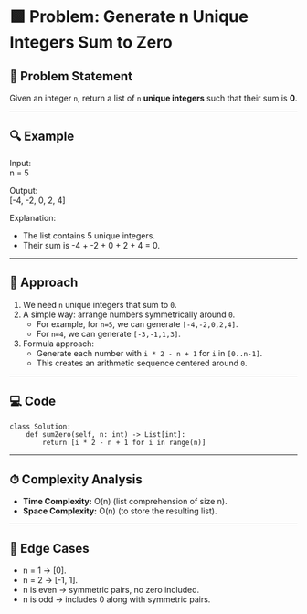 # 🟩 Problem: Generate n Unique Integers Sum to Zero

## 📜 Problem Statement
Given an integer `n`, return a list of `n` **unique integers** such that their sum is **0**.

---

## 🔍 Example

Input:  
    n = 5  

Output:  
    [-4, -2, 0, 2, 4]  

Explanation:  
- The list contains 5 unique integers.  
- Their sum is -4 + -2 + 0 + 2 + 4 = 0.  

---

## 🧠 Approach
1. We need `n` unique integers that sum to `0`.  
2. A simple way: arrange numbers symmetrically around `0`.  
   - For example, for `n=5`, we can generate `[-4,-2,0,2,4]`.  
   - For `n=4`, we can generate `[-3,-1,1,3]`.  
3. Formula approach:  
   - Generate each number with `i * 2 - n + 1` for `i` in `[0..n-1]`.  
   - This creates an arithmetic sequence centered around `0`.  

---

## 💻 Code 
    class Solution:
        def sumZero(self, n: int) -> List[int]:
            return [i * 2 - n + 1 for i in range(n)]

---

## ⏱ Complexity Analysis
- **Time Complexity:** O(n) (list comprehension of size n).  
- **Space Complexity:** O(n) (to store the resulting list).  

---

## 🧪 Edge Cases
- n = 1 → [0].  
- n = 2 → [-1, 1].  
- n is even → symmetric pairs, no zero included.  
- n is odd → includes 0 along with symmetric pairs.  
